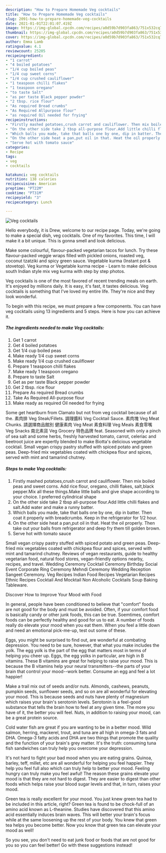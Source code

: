```yaml
---
description: "How to Prepare Homemade Veg cocktails"
title: "How to Prepare Homemade Veg cocktails"
slug: 2091-how-to-prepare-homemade-veg-cocktails
date: 2021-01-01T22:01:07.419Z
image: https://img-global.cpcdn.com/recipes/a0d59b7d903fa863/751x532cq70/veg-cocktails-recipe-main-photo.jpg
thumbnail: https://img-global.cpcdn.com/recipes/a0d59b7d903fa863/751x532cq70/veg-cocktails-recipe-main-photo.jpg
cover: https://img-global.cpcdn.com/recipes/a0d59b7d903fa863/751x532cq70/veg-cocktails-recipe-main-photo.jpg
author: Emma Lamb
ratingvalue: 4.1
reviewcount: 25205
recipeingredient:
- "1 carrot"
- "4 boiled potatoes"
- "1/4 cup boiled peas"
- "1/4 cup sweet corns"
- "1/4 cup crushed cauliflower"
- "1 teaspoon chilli flakes"
- "1 teaspoon oregano"
- "to taste Salt"
- "as per taste Black pepper powder"
- "2 tbsp. rice flour"
- "As required Bread crumbs"
- "As Required Allpurpose flour"
- "as required Oil needed for frying"
recipeinstructions:
- "Firstly mashed potatoes,crush carrot and cauliflower. Then mix boiled peas and sweet corns. Add rice flour, oregano, chilli flakes, salt,black pepper.Mix all these things.Make little balls and give shape according to your choice. I preferred cylindrical shape"
- "On the other side take 2 tbsp all-purpose flour.Add little chilli flakes and salt.Add water and make a runny batter."
- "Which balls you made, take that balls one by one, dip in batter. Then coat it properly with breadcrumbs. Keep in the refrigerator for 1/2 hour."
- "On the other side heat a pan,put oil in that. Heat the oil properly. Then take out your balls from refrigerator and deep fry them till golden brown."
- "Serve hot with tomato sauce"
categories:
- Recipe
tags:
- veg
- cocktails

katakunci: veg cocktails 
nutrition: 138 calories
recipecuisine: American
preptime: "PT22M"
cooktime: "PT31M"
recipeyield: "3"
recipecategory: Lunch

---
```



![Veg cocktails](https://img-global.cpcdn.com/recipes/a0d59b7d903fa863/751x532cq70/veg-cocktails-recipe-main-photo.jpg)

Hello everybody, it is Drew, welcome to our recipe page. Today, we're going to make a special dish, veg cocktails. One of my favorites. This time, I will make it a bit unique. This is gonna smell and look delicious.

Make some colourful, flavour-packed vegetarian tacos for lunch. Try these flavour-packed veggie wraps filled with pickled onions, roasted veg, coconut tzatziki and spicy green sauce. Vegetable kurma (Instant pot &amp; stovetop). Veg kurma or Vegetable kurma recipe - Learn to make delicious south Indian style mix veg kurma with step by step photos.

Veg cocktails is one of the most favored of recent trending meals on earth. It's enjoyed by millions daily. It is easy, it's fast, it tastes delicious. Veg cocktails is something that I've loved my entire life. They're nice and they look wonderful.


To begin with this recipe, we must prepare a few components. You can have veg cocktails using 13 ingredients and 5 steps. Here is how you can achieve it.

<!--inarticleads1-->

##### The ingredients needed to make Veg cocktails:

1. Get 1 carrot
1. Get 4 boiled potatoes
1. Get 1/4 cup boiled peas
1. Make ready 1/4 cup sweet corns
1. Make ready 1/4 cup crushed cauliflower
1. Prepare 1 teaspoon chilli flakes
1. Make ready 1 teaspoon oregano
1. Prepare to taste Salt
1. Get as per taste Black pepper powder
1. Get 2 tbsp. rice flour
1. Prepare As required Bread crumbs
1. Take As Required All-purpose flour
1. Make ready as required Oil needed for frying


Some get heartburn from Clamato but not from veg cocktail because of all the. 素肉排 Veg Steak/Fillets. 調理醬料 Veg Cocktail Sauce. 素肉塊 Veg Meat Chunks. 請選擇商品館別 健康素肉 Veg Meat 素食料理 Veg Meals 素食零嘴 Veg Snacks 南北素貨 Veg Grocery 特色品牌 feat. Seasoned with only a pinch of sea salt and some herbs, freshly harvested tomato, carrot, celeriac and beetroot juice are expertly blended to make Biotta&#39;s delicious vegetable cocktail. Small vegan crispy pastry stuffed with spiced potato and green peas. Deep-fried mix vegetables coated with chickpea flour and spices, served with mint and tamarind chutney. 

<!--inarticleads2-->

##### Steps to make Veg cocktails:

1. Firstly mashed potatoes,crush carrot and cauliflower. Then mix boiled peas and sweet corns. Add rice flour, oregano, chilli flakes, salt,black pepper.Mix all these things.Make little balls and give shape according to your choice. I preferred cylindrical shape
1. On the other side take 2 tbsp all-purpose flour.Add little chilli flakes and salt.Add water and make a runny batter.
1. Which balls you made, take that balls one by one, dip in batter. Then coat it properly with breadcrumbs. Keep in the refrigerator for 1/2 hour.
1. On the other side heat a pan,put oil in that. Heat the oil properly. Then take out your balls from refrigerator and deep fry them till golden brown.
1. Serve hot with tomato sauce


Small vegan crispy pastry stuffed with spiced potato and green peas. Deep-fried mix vegetables coated with chickpea flour and spices, served with mint and tamarind chutney. Reviews of vegan restaurants, guide to healthy vegetarian food, natural food stores, vegan-friendly options nearby, recipes, and travel. Wedding Ceremony Cocktail Ceremony Birthday Social Event Corporate Ring Ceremony Mehndi Ceremony Wedding Reception Sangeet Ceremony. Veg Recipes Indian Food Recipes Vegetarian Recipes Ethnic Recipes Cocktail And Mocktail Non Alcoholic Cocktails Soup Baking Tableware. 

Discover How to Improve Your Mood with Food


In general, people have been conditioned to believe that "comfort" foods are not good for the body and must be avoided. Often, if your comfort food is basically candy or other junk foods, this can be true. Soemtimes, comfort foods can be perfectly healthy and good for us to eat. A number of foods really do elevate your mood when you eat them. When you feel a little down and need an emotional pick-me-up, test out some of these.

Eggs, you might be surprised to find out, are wonderful at combating depression. You need to be sure, however, that what you make includes the yolk. The egg yolk is the part of the egg that matters most in terms of helping you cheer up. Eggs, the egg yolks in particular, are high in B vitamins. These B vitamins are great for helping to raise your mood. This is because the B vitamins help your neural transmitters--the parts of your brain that control your mood--work better. Consume an egg and feel a lot happier!

Make a trail mix out of seeds and/or nuts. Almonds, cashews, peanuts, pumpkin seeds, sunflower seeds, and so on are all wonderful for elevating your mood. This is because seeds and nuts have plenty of magnesium which raises your brain's serotonin levels. Serotonin is a feel-good substance that tells the brain how to feel at any given time. The more you have of it, the better you will feel. Nuts, in addition to raising your mood, can be a great protein source.

Cold water fish are great if you are wanting to be in a better mood. Wild salmon, herring, mackerel, trout, and tuna are all high in omega-3 fats and DHA. Omega-3 fatty acids and DHA are two things that promote the quality and the function of your brain's grey matter. It's the truth: consuming tuna fish sandwiches can truly help you overcome your depression. 

It's not hard to fight your bad mood when you are eating grains. Quinoa, barley, teff, millet, etc are all wonderful for helping you feel happier. They help you feel full also which can truly help to better your mood. Feeling hungry can truly make you feel awful! The reason these grains elevate your mood is that they are not hard to digest. They are easier to digest than other foods which helps raise your blood sugar levels and that, in turn, raises your mood.

Green tea is really excellent for your mood. You just knew green tea had to be included in this article, right? Green tea is found to be chock-full of an amino acid known as L-theanine. Studies have discovered that this amino acid essentially induces brain waves. This will better your brain's focus while at the same loosening up the rest of your body. You knew that green tea helps you become better. Now you know that green tea can elevate your mood as well!

So you see, you don't need to eat junk food or foods that are not good for you so you can feel better! Go  with  these suggestions  instead!

